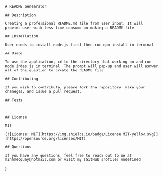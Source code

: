 

    # README Genearator 

    ## Description
    
    Creating a professional README.md file from user input. It will provide user with less time consume on making a README file
    
    ## Installation
    
    User needs to install node.js first then run npm install in terminal 
    
    ## Usage
    
    To use the application, cd to the directory that working on and run node indes.js in terminal. The prompt will pop-up and user will asnwer all of the question to create the README file
    
    ## Contributing
    
    If you wish to contribute, please fork the repository, make your chaneges, and issue a pull request. 
    
    ## Tests
    
    
    
    ## License
    
    MIT
    
    [![License: MIT](https://img.shields.io/badge/License-MIT-yellow.svg)](https://opensource.org/licenses/MIT)
    
    ## Questions
    
    If you have any questions, feel free to reach out to me at minhmeoquay@hotmail.com or visit my [GitHub profile] undefined
}